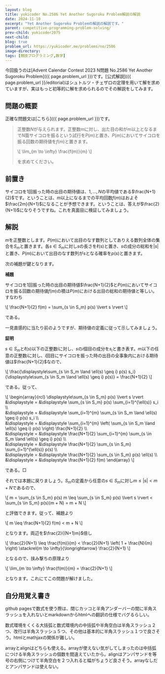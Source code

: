 ```yaml
---
layout: blog
title: yukicoder No.2586 Yet Another Sugoroku Problem解説の解説
date: 2024-11-10
excerpt: "Yet Another Sugoroku Problemの解説の解説です。"
parent: competitive-programming-problem-solving/
prev-child: yukicoder2075
next-child: 
blog: true
problem_url: https://yukicoder.me/problems/no/2586
image-directory: 
tags: [競技プログラミング,数学]
---
```


今回扱うのは[Advent Calendar Contest 2023 N問題 No.2586 Yet Another Sugoroku Problem]({{ page.problem_url }})です。[公式解説]({{ page.problem_url }}/editorial)はシュトルツ・チェザロの定理を用いて解を求めていますが、実はもっと初等的に解を求められるのでその解説をしてみます。


## 問題の概要

正確な問題文は[こちら]({{ page.problem_url }})です。

> 正整数$N$が与えられます。正整数$m$に対し、出た目の和が$m$以上となるまで$N$面サイコロを振るという試行を$P(m)$と置き、$P(m)$においてサイコロを振る回数の期待値を$f(m)$と置きます。
> 
> \\[
> \lim_{m \to \infty} \frac{f(m)}{m}
> \\]
>
> を求めてください。


## 前置き

サイコロを$1$回振った時の出目の期待値は、$1,\ldots,N$の平均値である$\frac{N+1}{2}$です。ということは、$m$以上になるまでの平均回数$f(m)$はおよそ$\frac{2m}{N+1}$になることが予想できます。ということは、答えが$\frac{2}{N+1}$になりそうですね。これを真面目に検証してみましょう。

## 解説

$m$を正整数とします。$P(m)$において出目のなす数列としてありえる数列全体の集合を$S_m$と置きます。各$s \in S_m$に対し$s$の長さを$\ell(s)$と置き、$s$の成分の総和を$\lvert s \rvert$と置き、$P(m)$において出目のなす数列が$s$となる確率を$p(s)$と置きます。

次の補題が鍵となります。

**補題**

サイコロを$1$回振った時の出目の期待値$\frac{N+1}{2}$と$P(m)$においてサイコロを振る回数の期待値$f(m)$の積は$P(m)$における出目の総和の期待値と等しい。すなわち

\\[
\frac{N+1}{2} f(m) = \sum_{s \in S_m} p(s) \lvert s \rvert
\\]

である。

一見直感的に当たり前のようですが、期待値の定義に従って示してみましょう。

**証明**

$s \in S_m$と$\ell(s)$以下の正整数$i$に対し、$s$の$i$個目の成分を$s_i$と書き表す。$m$以下の任意の正整数$i$に対し、$i$回目にサイコロを振った時の出目の全事象内における期待値は$\frac{N+1}{2}$なので、

\\[
\frac{\displaystyle\sum_{s \in S_m \land \ell(s) \geq i} p(s) s_i}{\displaystyle\sum_{s \in S_m \land \ell(s) \geq i} p(s)} = \frac{N+1}{2}
\\]

である。従って、

\\[
\begin{array}{rcl}
\displaystyle\sum_{s \in S_m} p(s) \lvert s \rvert &\displaystyle = &\displaystyle \sum_{s \in S_m} p(s) \sum_{i=1}^{\ell(s)} s_i \\\\\
&\displaystyle = &\displaystyle \sum_{i=1}^{m} \sum_{s \in S_m \land \ell(s) \geq i} p(s) s_i \\\\\
&\displaystyle = &\displaystyle \sum_{i=1}^{m} \left( \sum_{s \in S_m \land \ell(s) \geq i} p(s) \right) \frac{N+1}{2} \\\\\
&\displaystyle = &\displaystyle \frac{N+1}{2} \sum_{i=1}^{m} \sum_{s \in S_m \land \ell(s) \geq i} p(s) \\\\\
&\displaystyle = &\displaystyle \frac{N+1}{2} \sum_{s \in S_m} \sum_{i=1}^{\ell(s)} p(s) \\\\\
&\displaystyle = &\displaystyle \frac{N+1}{2} \sum_{s \in S_m} p(s) \ell(s) \\\\\
&\displaystyle = &\displaystyle \frac{N+1}{2} f(m)
\end{array}
\\]

である。$\Box$

それでは本題に戻りましょう。$S_m$の定義から任意の$s \in S_m$に対し$m \leq \lvert s \rvert < m + N$であるので、

\\[
m = \sum_{s \in S_m} p(s) m \leq \sum_{s \in S_m} p(s) \lvert s \rvert < \sum_{s \in S_m} p(s)(m + N) = m + N
\\]

と評価できます。従って、補題より

\\[
m \leq \frac{N+1}{2} f(m) < m + N
\\]

となります。両辺を$\frac{2}{(N+1)m}$倍し

\\[
\frac{2}{N+1} \leq \frac{f(m)}{m} < \frac{2}{N+1} \left( 1 + \frac{N}{m} \right) \stackrel{m \to \infty}{\longrightarrow} \frac{2}{N+1}
\\]

となるので、挟み撃ちの原理より

\\[
\lim_{m \to \infty} \frac{f(m)}{m} = \frac{2}{N+1}
\\]

となります。これにてこの問題が解けました。


## 自分用覚え書き

github pagesで数式を使う際は、閉じカッコと半角アンダーバーの間に半角スラッシュを入れないとmarkdownからhtmlへの翻訳の仕様でバグるらしい。

数式環境をくくる大括弧と数式環境内の中括弧や半角空白は半角スラッシュ２つ、改行は半角スラッシュ５つ、その他は基本的に半角スラッシュ１つで良さそう。htmlとmathjaxの関係が難しい。

arrayとalignはどちらも使える。arrayが使えない気がしてしまったのは中括弧につける半角スラッシュの個数を間違えていたから。alignはアンパサンドを等号の右側につけて半角空白を２つ入れると幅がちょうど良さそう。arrayなしだとアンパサンドは使えない。
